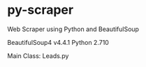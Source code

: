 # py-scraper
Web Scraper using Python and BeautifulSoup


BeautifulSoup4 v4.4.1
Python 2.710


Main Class: Leads.py

